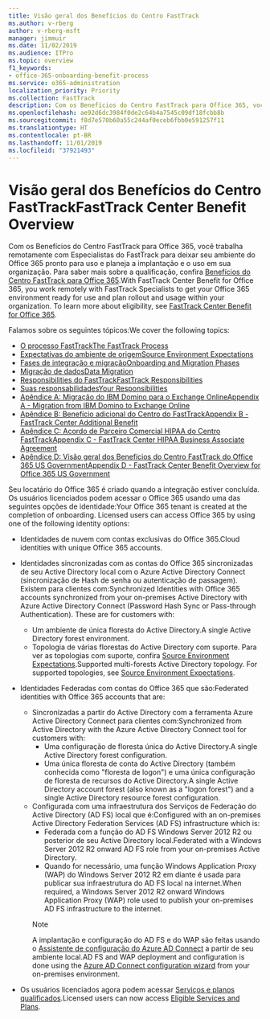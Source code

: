 ```yaml
---
title: Visão geral dos Benefícios do Centro FastTrack
ms.author: v-rberg
author: v-rberg-msft
manager: jimmuir
ms.date: 11/02/2019
ms.audience: ITPro
ms.topic: overview
f1_keywords:
- office-365-onboarding-benefit-process
ms.service: o365-administration
localization_priority: Priority
ms.collection: FastTrack
description: Com os Benefícios do Centro FastTrack para Office 365, você trabalha remotamente com Especialistas do FastTrack para deixar seu ambiente do Office 365 pronto para uso e planeja a implantação e o uso em sua organização. Para saber mais sobre a qualificação, confira Benefícios do Centro FastTrack para Office 365.
ms.openlocfilehash: ae92d6dc3984f0de2c64b4a7545c09df18fcbb8b
ms.sourcegitcommit: f8d7e570b60a55c244af0eceb6fbb0e591257f11
ms.translationtype: HT
ms.contentlocale: pt-BR
ms.lasthandoff: 11/01/2019
ms.locfileid: "37921493"
---
```

# <a name="fasttrack-center-benefit-overview"></a><span data-ttu-id="65098-104">Visão geral dos Benefícios do Centro FastTrack</span><span class="sxs-lookup"><span data-stu-id="65098-104">FastTrack Center Benefit Overview</span></span>

<span data-ttu-id="65098-p102">Com os Benefícios do Centro FastTrack para Office 365, você trabalha remotamente com Especialistas do FastTrack para deixar seu ambiente do Office 365 pronto para uso e planeja a implantação e o uso em sua organização. Para saber mais sobre a qualificação, confira [Benefícios do Centro FastTrack para Office 365](O365-fasttrack-benefit-for-office-365.md).</span><span class="sxs-lookup"><span data-stu-id="65098-p102">With FastTrack Center Benefit for Office 365, you work remotely with FastTrack Specialists to get your Office 365 environment ready for use and plan rollout and usage within your organization. To learn more about eligibility, see [FastTrack Center Benefit for Office 365](O365-fasttrack-benefit-for-office-365.md).</span></span>
  
<span data-ttu-id="65098-107">Falamos sobre os seguintes tópicos:</span><span class="sxs-lookup"><span data-stu-id="65098-107">We cover the following topics:</span></span>
- [<span data-ttu-id="65098-108">O processo FastTrack</span><span class="sxs-lookup"><span data-stu-id="65098-108">The FastTrack Process</span></span>](O365-fasttrack-process.md) 
- [<span data-ttu-id="65098-109">Expectativas do ambiente de origem</span><span class="sxs-lookup"><span data-stu-id="65098-109">Source Environment Expectations</span></span>](O365-source-environment-expectations.md)
- [<span data-ttu-id="65098-110">Fases de integração e migração</span><span class="sxs-lookup"><span data-stu-id="65098-110">Onboarding and Migration Phases</span></span>](O365-onboarding-and-migration.md)
- [<span data-ttu-id="65098-111">Migração de dados</span><span class="sxs-lookup"><span data-stu-id="65098-111">Data Migration</span></span>](O365-data-migration.md)
- [<span data-ttu-id="65098-112">Responsibilities do FastTrack</span><span class="sxs-lookup"><span data-stu-id="65098-112">FastTrack Responsibilities</span></span>](O365-fasttrack-responsibilities.md)
- [<span data-ttu-id="65098-113">Suas responsabilidades</span><span class="sxs-lookup"><span data-stu-id="65098-113">Your Responsibilities</span></span>](O365-your-responsibilities.md) 
- [<span data-ttu-id="65098-114">Apêndice A: Migração do IBM Domino para o Exchange Online</span><span class="sxs-lookup"><span data-stu-id="65098-114">Appendix A - Migration from IBM Domino to Exchange Online</span></span>](O365-from-ibm-domino-to-exchange-online.md)
- [<span data-ttu-id="65098-115">Apêndice B: Benefício adicional do Centro do FastTrack</span><span class="sxs-lookup"><span data-stu-id="65098-115">Appendix B - FastTrack Center Additional Benefit</span></span>](O365-fasttrack-additional-benefits.md)
- [<span data-ttu-id="65098-116">Apêndice C: Acordo de Parceiro Comercial HIPAA do Centro FastTrack</span><span class="sxs-lookup"><span data-stu-id="65098-116">Appendix C - FastTrack Center HIPAA Business Associate Agreement</span></span>](O365-hipaa-business-associate-agreement.md)
- [<span data-ttu-id="65098-117">Apêndice D: Visão geral dos Benefícios do Centro FastTrack do Office 365 US Government</span><span class="sxs-lookup"><span data-stu-id="65098-117">Appendix D - FastTrack Center Benefit Overview for Office 365 US Government</span></span>](US-Gov-appendix-overview.md)
    
<span data-ttu-id="65098-p103">Seu locatário do Office 365 é criado quando a integração estiver concluída. Os usuários licenciados podem acessar o Office 365 usando uma das seguintes opções de identidade:</span><span class="sxs-lookup"><span data-stu-id="65098-p103">Your Office 365 tenant is created at the completion of onboarding. Licensed users can access Office 365 by using one of the following identity options:</span></span>
- <span data-ttu-id="65098-120">Identidades de nuvem com contas exclusivas do Office 365.</span><span class="sxs-lookup"><span data-stu-id="65098-120">Cloud identities with unique Office 365 accounts.</span></span>
- <span data-ttu-id="65098-p104">Identidades sincronizadas com as contas do Office 365 sincronizadas de seu Active Directory local com o Azure Active Directory Connect (sincronização de Hash de senha ou autenticação de passagem). Existem para clientes com:</span><span class="sxs-lookup"><span data-stu-id="65098-p104">Synchronized Identities with Office 365 accounts synchronized from your on-premises Active Directory with Azure Active Directory Connect (Password Hash Sync or Pass-through Authentication). These are for customers with:</span></span>
  - <span data-ttu-id="65098-123">Um ambiente de única floresta do Active Directory.</span><span class="sxs-lookup"><span data-stu-id="65098-123">A single Active Directory forest environment.</span></span>
  - <span data-ttu-id="65098-p105">Topologia de várias florestas do Active Directory com suporte. Para ver as topologias com suporte, confira [Source Environment Expectations](O365-source-environment-expectations.md).</span><span class="sxs-lookup"><span data-stu-id="65098-p105">Supported multi-forests Active Directory topology. For supported topologies, see [Source Environment Expectations](O365-source-environment-expectations.md).</span></span>
- <span data-ttu-id="65098-126">Identidades Federadas com contas do Office 365 que são:</span><span class="sxs-lookup"><span data-stu-id="65098-126">Federated identities with Office 365 accounts that are:</span></span>
  - <span data-ttu-id="65098-127">Sincronizadas a partir do Active Directory com a ferramenta Azure Active Directory Connect para clientes com:</span><span class="sxs-lookup"><span data-stu-id="65098-127">Synchronized from Active Directory with the Azure Active Directory Connect tool for customers with:</span></span>
      - <span data-ttu-id="65098-128">Uma configuração de floresta única do Active Directory.</span><span class="sxs-lookup"><span data-stu-id="65098-128">A single Active Directory forest configuration.</span></span>
      - <span data-ttu-id="65098-129">Uma única floresta de conta do Active Directory (também conhecida como "floresta de logon") e uma única configuração de floresta de recursos do Active Directory.</span><span class="sxs-lookup"><span data-stu-id="65098-129">A single Active Directory account forest (also known as a "logon forest") and a single Active Directory resource forest configuration.</span></span>
  - <span data-ttu-id="65098-130">Configurada com uma infraestrutura dos Serviços de Federação do Active Directory (AD FS) local que é:</span><span class="sxs-lookup"><span data-stu-id="65098-130">Configured with an on-premises Active Directory Federation Services (AD FS) infrastructure which is:</span></span>
      - <span data-ttu-id="65098-131">Federada com a função do AD FS Windows Server 2012 R2 ou posterior de seu Active Directory local.</span><span class="sxs-lookup"><span data-stu-id="65098-131">Federated with a Windows Server 2012 R2 onward AD FS role from your on-premises Active Directory.</span></span>
      - <span data-ttu-id="65098-132">Quando for necessário, uma função Windows Application Proxy (WAP) do Windows Server 2012 R2 em diante é usada para publicar sua infraestrutura do AD FS local na internet.</span><span class="sxs-lookup"><span data-stu-id="65098-132">When required, a Windows Server 2012 R2 onward Windows Application Proxy (WAP) role used to publish your on-premises AD FS infrastructure to the internet.</span></span>
    > [!NOTE]
    > <span data-ttu-id="65098-133">A implantação e configuração do AD FS e do WAP são feitas usando o [Assistente de configuração do Azure AD Connect](https://go.microsoft.com/fwlink/?linkid=844794) a partir de seu ambiente local.</span><span class="sxs-lookup"><span data-stu-id="65098-133">AD FS and WAP deployment and configuration is done using the [Azure AD Connect configuration wizard](https://go.microsoft.com/fwlink/?linkid=844794) from your on-premises environment.</span></span> 
  
- <span data-ttu-id="65098-134">Os usuários licenciados agora podem acessar [Serviços e planos qualificados](M365-eligible-services-and-plans.md).</span><span class="sxs-lookup"><span data-stu-id="65098-134">Licensed users can now access [Eligible Services and Plans](M365-eligible-services-and-plans.md).</span></span>
    

 

